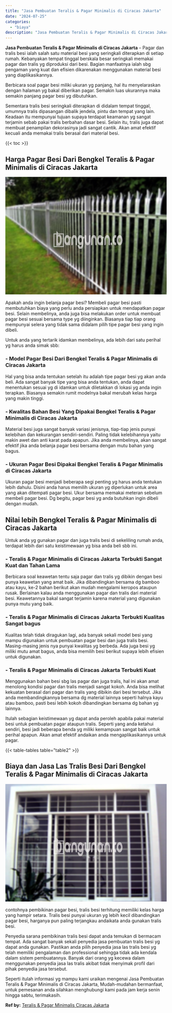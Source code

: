 ```yaml
---
title: "Jasa Pembuatan Teralis & Pagar Minimalis di Ciracas Jakarta"
date: "2024-07-25"
categories: 
  - "biaya"
description: "Jasa Pembuatan Teralis & Pagar Minimalis di Ciracas Jakarta. Seperti itulah informasi yg mampu kami uraikan mengenai Jasa Pembuatan Teralis & Pagar Minimalis..."
---
```


**Jasa Pembuatan Teralis & Pagar Minimalis di Ciracas Jakarta** – Pagar dan tralis besi ialah salah satu material besi yang seringkali diterapkan di setiap rumah. Kebanyakan tempat tinggal berskala besar seringkali memakai pagar dan tralis yg diproduksi dari besi. Bagian manfaatnya ialah sbg pengaman yang kuat dan efisien dikarenakan menggunakan material besi yang diaplikasikannya.

Berbicara soal pagar besi miliki ukuran yg panjang, hal itu menyelaraskan dengan halaman yg bakal diberikan pagar. Semakin luas ukurannya maka semakin panjang pagar besi yg dibutuhkan.

Sementara tralis besi seringkali diterapkan di didalam tempat tinggal, umumnya tralis dipasangan dibalik jendela, pintu dan tempat yang lain. Keadaan itu mempunyai tujuan supaya terdapat keamanan yg sangat terjamin sebab pakai tralis berbahan dasar besi. Selain itu, tralis juga dapat membuat penampilan dekorasinya jadi sangat cantik. Akan amat efektif kecuali anda memakai tralis berasal dari material besi.

{{< toc >}}

## Harga Pagar Besi Dari Bengkel Teralis & Pagar Minimalis di Ciracas Jakarta

![Jasa Pembuatan Teralis & Pagar Minimalis di Ciracas Jakarta](/images/pagar-minimalis-murah-34.png)

Apakah anda ingin belanja pagar besi? Membeli pagar besi pasti membutuhkan biaya yang perlu anda persiapkan untuk mendapatkan pagar besi. Selain membelinya, anda juga bisa melakukan order untuk membuat pagar besi sesuai bersama type yg diinginkan. Biasanya tiap tiap orang mempunyai selera yang tidak sama didalam pilih tipe pagar besi yang ingin dibeli.

Untuk anda yang tertarik idamkan membelinya, ada lebih dari satu perihal yg harus anda simak sbb:
### \- Model Pagar Besi Dari Bengkel Teralis & Pagar Minimalis di Ciracas Jakarta

Hal yang bisa anda tentukan setelah itu adalah tipe pagar besi yg akan anda beli. Ada sangat banyak tipe yang bisa anda tentukan, anda dapat menentukan sesuai yg di idamkan untuk diletakkan di lokasi yg anda ingin terapkan. Biasanya semakin rumit modelnya bakal merubah kelas harga yang makin tinggi.

### \- Kwalitas Bahan Besi Yang Dipakai Bengkel Teralis & Pagar Minimalis di Ciracas Jakarta

Material besi juga sangat banyak variasi jenisnya, tiap-tiap jenis punyai kelebihan dan kekurangan sendiri-sendiri. Paling tidak kelebihannya yaitu makin awet dan anti karat pada apapun. Jika anda membelinya, akan sangat efektif jika anda belanja pagar besi bersama dengan mutu bahan yang bagus.

### \- Ukuran Pagar Besi Dipakai Bengkel Teralis & Pagar Minimalis di Ciracas Jakarta

Ukuran pagar besi menjadi beberapa segi penting yg harus anda tentukan lebih dahulu. Disini anda harus memilih ukuran yg diperlukan untuk area yang akan ditempati pagar besi. Ukur bersama memakai meteran sebelum membeli pagar besi. Dg begitu, pagar besi yg anda butuhkan ingin dibeli dengan mudah.

## Nilai lebih Bengkel Teralis & Pagar Minimalis di Ciracas Jakarta

Untuk anda yg gunakan pagar dan juga tralis besi di sekeliling rumah anda, terdapat lebih dari satu keistimewaan yg bisa anda beli sbb ini.

### \- Teralis & Pagar Minimalis di Ciracas Jakarta Terbukti Sangat Kuat dan Tahan Lama

Berbicara soal keawetan tentu saja pagar dan tralis yg dibikin dengan besi punya keawetan yang amat baik. Jika dibandingkan bersama dg bamboo atau kayu, ke-2 bahan berikut akan mudah mengalami keropos ataupun rusak. Berlainan kalau anda menggunakan pagar dan tralis dari material besi. Keawetannya bakal sangat terjamin karena material yang digunakan punya mutu yang baik.

### \- Teralis & Pagar Minimalis di Ciracas Jakarta Terbukti Kualitas Sangat bagus

Kualitas telah tidak diragukan lagi, ada banyak sekali model besi yang mampu digunakan untuk pembuatan pagar besi dan juga tralis besi. Masing-masing jenis nya punyai kwalitas yg berbeda. Ada juga besi yg miliki mutu amat bagus, anda bisa memilih besi berikut supaya lebih efisien untuk digunakan.

### \- Teralis & Pagar Minimalis di Ciracas Jakarta Terbukti Kuat

Menggunakan bahan besi sbg las pagar dan juga tralis, hal ini akan amat menolong kondisi pagar dan tralis menjadi sangat kokoh. Anda bisa melihat kekuatan berasal dari pagar dan tralis yang dibikin dari besi tersebut. Jika anda membandingkannya bersama dg material lainnya seperti halnya kayu atau bamboo, pasti besi lebih kokoh dibandingkan bersama dg bahan yg lainnya.

Itulah sebagian keistimewaan yg dapat anda peroleh apabila pakai material besi untuk pembuatan pagar ataupun tralis. Seperti yang anda ketahui sendiri, besi jadi beberapa benda yg miliki kemampuan sangat baik untuk perihal apapun. Akan amat efektif andaikan anda mengaplikasikannya untuk pagar.

{{< table-tables table="table2" >}}

## Biaya dan Jasa Las Tralis Besi Dari Bengkel Teralis & Pagar Minimalis di Ciracas Jakarta

![Jasa Pembuatan Teralis & Pagar Minimalis di Ciracas Jakarta](/images/teralis-minimalis-murah-10.png)

contohnya pembikinan pagar besi, tralis besi terhitung memiliki kelas harga yang hampir setara. Tralis besi punyai ukuran yg lebih kecil dibandingkan pagar besi, harganya pun paling terjangkau andaikata anda gunakan tralis besi.

Penyedia sarana pembikinan tralis besi dapat anda temukan di bermacam tempat. Ada sangat banyak sekali penyedia jasa pembuatan tralis besi yg dapat anda gunakan. Pastikan anda pilih penyedia jasa las tralis besi yg telah memiliki pengalaman dan professional sehingga tidak ada kendala dalam sistem pembuatannya. Banyak dari orang yg kecewa dalam menggunakan penyedia jasa las tralis akibat tidak menyimak profil dari pihak penyedia jasa tersebut.

Seperti itulah informasi yg mampu kami uraikan mengenai Jasa Pembuatan Teralis & Pagar Minimalis di Ciracas Jakarta, Mudah-mudahan bermanfaat, untuk pemesanan anda silahkan menghubungi kami pada jam kerja senin hingga sabtu, terimakasih.

**Ref by:** [Teralis & Pagar Minimalis Ciracas Jakarta](https://id.wikipedia.org/wiki/Teralis)
